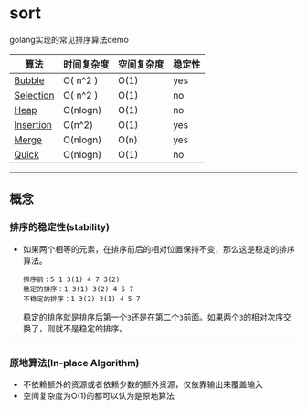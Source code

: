 # sort
golang实现的常见排序算法demo

| 算法                                                         | 时间复杂度 | 空间复杂度 | 稳定性 |
| ------------------------------------------------------------ | ---------- | ---------- | ------ |
| [Bubble](https://github.com/bestgopher/sort/blob/master/internal/bubble.go) | O( n^2 )   | O(1)       | yes    |
| [Selection](https://github.com/bestgopher/sort/blob/master/internal/selection.go) | O( n^2 )   | O(1)       | no     |
| [Heap](https://github.com/bestgopher/sort/blob/master/internal/heap.go) | O(nlogn)   | O(1)       | no     |
| [Insertion](https://github.com/bestgopher/sort/blob/master/internal/insertion.go) | O(n^2)     | O(1)       | yes    |
| [Merge](https://github.com/bestgopher/sort/blob/master/internal/merge.go) | O(nlogn)   | O(n)       | yes    |
| [Quick](https://github.com/bestgopher/sort/blob/master/internal/quick.go) | O(nlogn)   | O(1)       | no     |

---

## 概念

### 排序的稳定性(stability)

- 如果两个相等的元素，在排序前后的相对位置保持不变，那么这是稳定的排序算法。
  
    ```
    排序前：5 1 3(1) 4 7 3(2)
    稳定的排序：1 3(1) 3(2) 4 5 7
    不稳定的排序：1 3(2) 3(1) 4 5 7
    ```
    
    稳定的排序就是排序后第一个`3`还是在第二个`3`前面。如果两个`3`的相对次序交换了，则就不是稳定的排序。

---

### 原地算法(In-place Algorithm)

- 不依赖额外的资源或者依赖少数的额外资源，仅依靠输出来覆盖输入
- 空间复杂度为O(1)的都可以认为是原地算法
